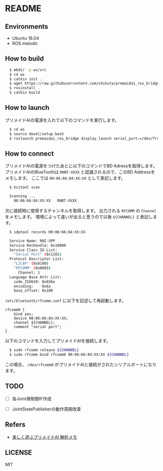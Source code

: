 # README

## Environments
* Ubuntu 18.04
* ROS melodic

## How to build

```bash
  $ mkdir -p ws/src
  $ cd ws
  $ catkin init .
  $ wget https://raw.githubusercontent.com/chikuta/premaidai_ros_bridge/master/premaidai_ros_bridge.rosinstall
  $ rosinstall .
  $ catkin build
```

## How to launch

プリメイドAIの電源を入れて以下のコマンドを実行します。

```bash
  $ cd ws
  $ source devel/setup.bash
  $ roslaunch premaidai_ros_bridge display.launch serial_port:=/dev/frcomm0 servo_off_mode:=True
```

## How to connect

プリメイドAIの電源をつけたあとに以下のコマンドでBD Adressを取得します。
プリメイドAIのBlueToothは `RNBT-XXXX` と認識されるので、このBD Addressをメモします。
ここでは `00:06:66:84:XX:XX` として表記します。

```bash
  $ hcitool scan

  Scanning ...
    00:06:66:84:XX:XX	RNBT-XXXX
```

次に接続時に使用するチャンネルを取得します。
出力される `RFCOMM` の `Channel` をメモします。
環境によって違いが出ると思うので以後 `${CHANNEL}` と表記します。

```bash
  $ sdptool records 00:06:66:84:XX:XX

  Service Name: RNI-SPP
  Service RecHandle: 0x10000
  Service Class ID List:
    "Serial Port" (0x1101)
  Protocol Descriptor List:
    "L2CAP" (0x0100)
    "RFCOMM" (0x0003)
      Channel: 1
  Language Base Attr List:
    code_ISO639: 0x656e
    encoding:    0x6a
    base_offset: 0x100
```

`/etc/bluetooth/rfcomm.conf` に以下を記述して再起動します。

```text
rfcomm0 {
    bind yes;
    device 00:06:66:84:XX:XX;
    channel ${CHANNEL};
    comment "serial port";
}
```

以下のコマンドを入力してプリメイドAIを接続します。

```bash
  $ sudo rfcomm release ${CHANNEL}
  $ sudo rfcomm bind rfcomm0 00:06:66:84:XX:XX ${CHANNEL}
```

この場合、 `/dev/rfcomm0` がプリメイドAIと接続がされたシリアルポートになります。

## TODO
- [ ] 各Joint用制御IF作成
- [ ] JointStatePublisherの動作周期改善


## Refers
* [楽しく遊ぶプリメイドAI 解析メモ](https://docs.google.com/spreadsheets/d/1c6jqMwkBroCuF74viU_q7dgSQGzacbUW4mJg-957_Rs/edit#gid=2102495394)

## LICENSE
MIT